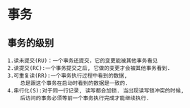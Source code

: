 事务
===

事务的级别
---

    1.读未提交(RU)：一个事务还提交，它的变更能被其他事务看见
    2.读提交(RC):一个事务提交之后, 它做的变更才会被其他事务看到.
    3.可重复读(RR):一个事务执行过程中看到的数据, 
        总是跟这个事务在启动时看到的数据是一致的.
    4.串行化(S):对于同一行记录, 读写都会加锁. 当出现读写锁冲突的时候, 
        后访问的事务必须等前一个事务执行完成才能继续执行.